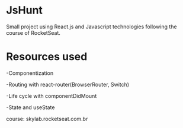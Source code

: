 # JsHunt
 Small project using React.js and Javascript technologies following the course of RocketSeat.

# Resources used

-Componentization

-Routing with react-router(BrowserRouter, Switch)

-Life cycle with componentDidMount

-State and useState


course: skylab.rocketseat.com.br



